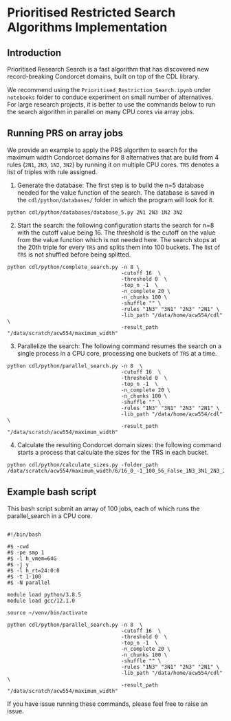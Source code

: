 # Prioritised Restricted Search Algorithms Implementation

## Introduction
Prioritised Research Search is a fast algorithm that has discovered new record-breaking 
Condorcet domains, built on top of the CDL library. 

We recommend using the `Prioritised_Restriction_Search.ipynb` under `notebooks` folder to 
 conduce experiment on small number of alternatives. For large research projects, it is better to use the commands below to run the search algorithm
in parallel on many CPU cores via array jobs. 


## Running PRS on array jobs
We provide an example to apply the PRS algorthm to search for the maximum 
width Condorcet domains for 8 alternatives that are build from 4 rules (`2N1`, `2N3`, `1N2`, `3N2`) by 
running it on multiple CPU cores. `TRS` denotes a list of triples with rule assigned. 

1. Generate the database: The first step is to build the n=5 database needed for the value 
function of the search. The database is saved in the `cdl/python/databases/` folder
in which the program will look for it. 
```console
python cdl/python/databases/database_5.py 2N1 2N3 1N2 3N2
```

2. Start the search: the following configuration starts the search for n=8 with the cutoff value
being 16. The threshold is the cutoff on the value from the value function which is not needed here. 
The search stops at the 20th triple for every `TRS` and splits them into 100 buckets. The list of `TRS` 
is not shuffled before being splitted. 
```console
python cdl/python/complete_search.py -n 8 \
                                     -cutoff 16  \
                                     -threshold 0  \
                                     -top_n -1  \
                                     -n_complete 20 \
                                     -n_chunks 100 \
                                     -shuffle "" \
                                     -rules "1N3" "3N1" "2N3" "2N1" \
                                     -lib_path "/data/home/acw554/cdl" \
                                     -result_path "/data/scratch/acw554/maximum_width"
```

3. Parallelize the search: The following command resumes the search on a single process in a CPU core, processing one buckets
of `TRS` at a time. 
```console
python cdl/python/parallel_search.py -n 8  \
                                     -cutoff 16  \
                                     -threshold 0  \
                                     -top_n -1  \
                                     -n_complete 20 \
                                     -n_chunks 100 \
                                     -shuffle "" \
                                     -rules "1N3" "3N1" "2N3" "2N1" \
                                     -lib_path "/data/home/acw554/cdl" \
                                     -result_path "/data/scratch/acw554/maximum_width" 
```

4. Calculate the resulting Condorcet domain sizes: the following command starts a process that
calculate the sizes for the TRS in each bucket. 
```console
python cdl/python/calculate_sizes.py -folder_path /data/scratch/acw554/maximum_width/6/16_0_-1_100_56_False_1N3_3N1_2N3_2N1
```

## Example bash script
This bash script submit an array of 100 jobs, each of which runs 
the parallel_search in a CPU core. 
```console

#!/bin/bash

#$ -cwd
#$ -pe smp 1
#$ -l h_vmem=64G
#$ -j y
#$ -l h_rt=24:0:0
#$ -t 1-100
#$ -N parallel

module load python/3.8.5
module load gcc/12.1.0

source ~/venv/bin/activate

python cdl/python/parallel_search.py -n 8  \
                                     -cutoff 16  \
                                     -threshold 0  \
                                     -top_n -1  \
                                     -n_complete 20 \
                                     -n_chunks 100 \
                                     -shuffle "" \
                                     -rules "1N3" "3N1" "2N3" "2N1" \
                                     -lib_path "/data/home/acw554/cdl" \
                                     -result_path "/data/scratch/acw554/maximum_width" 

```

If you have issue running these commands, please feel free to raise an issue. 